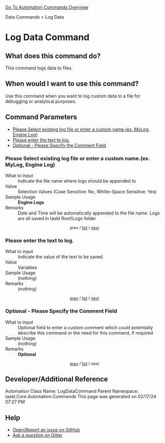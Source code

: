 <!--TITLE: Log Data Command -->
<!-- SUBTITLE: a command in the Data Commands group. -->
[Go To Automation Commands Overview](/automation-commands.md)


Data Commands &gt; Log Data


# Log Data Command


## What does this command do?
This command logs data to files.


## When would I want to use this command?
Use this command when you want to log custom data to a file for debugging or analytical purposes.


<a id="param_list"></a>
## Command Parameters
- [Please Select existing log file or enter a custom name.(ex. MyLog, Engine Log)](#param_0)
- [Please enter the text to log.](#param_1)
- [Optional - Please Specify the Comment Field](#param_2)


<a id="param_0"></a>
### Please Select existing log file or enter a custom name.(ex. MyLog, Engine Log)


<dl>
<dt>What to input</dt><dd>Indicate the file name where logs should be appended to</dd>
<dt>Value</dt><dd>Selection Values (Case Sensitive: No, Whilte-Space Sensitive: Yes)</dd>
<dt>Sample Usage</dt><dd><strong>Engine Logs</strong></dd>
<dt>Remarks</dt><dd>Date and Time will be automatically appended to the file name.  Logs are all saved in taskt Root\Logs folder</dd>
</dl>




<div style="font-size: 90%; text-align: center">


prev / [list](#param_list) / [next](#param_1)


</div>


<a id="param_1"></a>
### Please enter the text to log.


<dl>
<dt>What to input</dt><dd>Indicate the value of the text to be saved.</dd>
<dt>Value</dt><dd>Variables</dd>
<dt>Sample Usage</dt><dd>(nothing)</dd>
<dt>Remarks</dt><dd>(nothing)</dd>
</dl>




<div style="font-size: 90%; text-align: center">


[prev](#param_1) / [list](#param_list) / [next](#param_2)


</div>


<a id="param_2"></a>
### Optional - Please Specify the Comment Field


<dl>
<dt>What to input</dt><dd>Optional field to enter a custom comment which could potentially describe this command or the need for this command, if required</dd>
<dt>Sample Usage</dt><dd>(nothing)</dd>
<dt>Remarks</dt><dd><strong>Optional</strong><br></dd>
</dl>




<div style="font-size: 90%; text-align: center">


[prev](#param_2) / [list](#param_list) / next


</div>


## Developer/Additional Reference
Automation Class Name: LogDataCommand
Parent Namespace: taskt.Core.Automation.Commands
This page was generated on 02/17/24 07:27 PM


## Help
- [Open/Report an issue on GitHub](https://github.com/rcktrncn/taskt/issues/new)
- [Ask a question on Gitter](https://gitter.im/taskt-rpa/Lobby)
